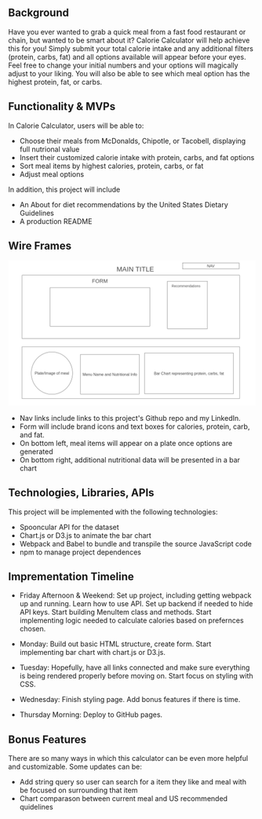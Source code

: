 ## Background

Have you ever wanted to grab a quick meal from a fast food restaurant or chain, but wanted to be smart about it? Calorie Calculator will help achieve this for you! Simply submit your total calorie intake and any additional filters (protein, carbs, fat) and all options available will appear before your eyes. Feel free to change your initial numbers and your options will magically adjust to your liking. You will also be able to see which meal option has the highest protein, fat, or carbs.


## Functionality & MVPs

In Calorie Calculator, users will be able to:
- Choose their meals from McDonalds, Chipotle, or Tacobell, displaying full nutrional value
- Insert their customized calorie intake with protein, carbs, and fat options
- Sort meal items by highest calories, protein, carbs, or fat
- Adjust meal options

In addition, this project will include
- An About for diet recommendations by the United States Dietary Guidelines
- A production README


## Wire Frames
![](./src/assets/Homepage.png)
- Nav links include links to this project's Github repo and my LinkedIn.
- Form will include brand icons and text boxes for calories, protein, carb, and fat.
- On bottom left, meal items will appear on a plate once options are generated
- On bottom right, additional nutritional data will be presented in a bar chart


## Technologies, Libraries, APIs

This project will be implemented with the following technologies:
- Spooncular API for the dataset
- Chart.js or D3.js to animate the bar chart
- Webpack and Babel to bundle and transpile the source JavaScript code
- npm to manage project dependences


## Imprementation Timeline

- Friday Afternoon & Weekend: Set up project, including getting webpack up and running. Learn how to use API. Set up backend if needed to hide API keys. Start building MenuItem class and methods. Start implementing logic needed to calculate calories based on prefernces chosen.

- Monday: Build out basic HTML structure, create form. Start implementing bar chart with chart.js or D3.js.

- Tuesday: Hopefully, have all links connected and make sure everything is being rendered properly before moving on. Start focus on styling with CSS.

- Wednesday: Finish styling page. Add bonus features if there is time.

- Thursday Morning: Deploy to GitHub pages.


## Bonus Features

There are so many ways in which this calculator can be even more helpful and customizable. Some updates can be:
- Add string query so user can search for a item they like and meal with be focused on surrounding that item
- Chart comparason between current meal and US recommended quidelines



